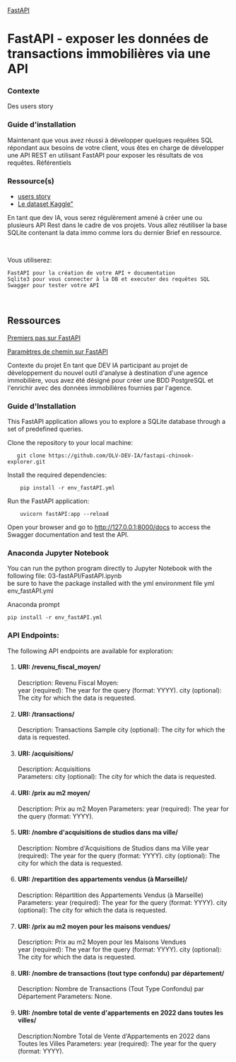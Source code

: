 ﻿
[FastAPI](brief-3.jpg "FastAPI")

# FastAPI - exposer les données de transactions immobilières via une API

### Contexte
Des users story

### Guide d'installation
Maintenant que vous avez réussi à développer quelques requêtes SQL répondant aux besoins de votre client, vous êtes en charge de développer une API REST en utilisant FastAPI pour exposer les résultats de vos requêtes.
Référentiels

### Ressource(s)
* <a href="https://docs.google.com/spreadsheets/d/110DFqhV0eNhR1mzBkRR5DD6Aey-lgXuTlf3VeSzWD58/edit#gid=0" rel="nofollow">users story</a>
 * <a href="https://www.kaggle.com/datasets/benoitfavier/immobilier-france/data" rel="nofollow">Le dataset Kaggle"</a>


En tant que dev IA, vous serez régulèrement amené à créer une ou plusieurs API Rest dans le cadre de vos projets.
Vous allez réutiliser la base SQLite contenant la data immo comme lors du dernier Brief en ressource.

​

Vous utiliserez:

    FastAPI pour la création de votre API + documentation
    Sqlite3 pour vous connecter à la DB et executer des requêtes SQL
    Swagger pour tester votre API

​


## Ressources 




<a href="https://fastapi.tiangolo.com/fr/tutorial/first-steps/" rel="nofollow">Premiers pas sur FastAPI</a>

<a href="https://fastapi.tiangolo.com/fr/tutorial/path-params/" rel="nofollow">Paramètres de chemin sur FastAPI</a>


Contexte du projet
En tant que DEV IA participant au projet de développement du nouvel outil d'analyse à destination d'une agence immobilière, vous avez été désigné pour créer une BDD PostgreSQL et l'enrichir avec des données immobilières fournies par l'agence.

### Guide d'Installation


This FastAPI application allows you to explore a SQLite database through a set of predefined queries.

   Clone the repository to your local machine:
 ```
	git clone https://github.com/OLV-DEV-IA/fastapi-chinook-explorer.git
```

Install the required dependencies:
```
	pip install -r env_fastAPI.yml
```
Run the FastAPI application:
```
    uvicorn fastAPI:app --reload
```
   Open your browser and go to http://127.0.0.1:8000/docs to access the Swagger documentation and test the API.


<h3>Anaconda Jupyter Notebook</h3>

You can run the python program directly to Jupyter Notebook with the following file:
03-fastAPI/FastAPI.ipynb		
be sure to have the package installed with the  yml environment file yml env_fastAPI.yml

Anaconda prompt
```
pip install -r env_fastAPI.yml
```

### API Endpoints: 

The following API endpoints are available for exploration:
####
1.  #### URI: /revenu_fiscal_moyen/
	Description: Revenu Fiscal Moyen:        
     year (required): The year for the query (format: YYYY).
      city (optional): The city for which the data is requested.

2.  #### URI: /transactions/
    Description: Transactions Sample
    city (optional): The city for which the data is requested.

3. #### URI: /acquisitions/ 
	Description: Acquisitions    
    Parameters:
        city (optional): The city for which the data is requested.
        
4. #### URI: /prix au m2 moyen/
    Description: Prix au m2 Moyen
    Parameters:
        year (required): The year for the query (format: YYYY).
        
5. #### URI: /nombre d'acquisitions de studios dans ma ville/
    Description: Nombre d'Acquisitions de Studios dans ma Ville
        year (required): The year for the query (format: YYYY).
        city (optional): The city for which the data is requested.

6.  #### URI: /repartition des appartements vendus (à Marseille)/
    Description: Répartition des Appartements Vendus (à Marseille)
    Parameters:
        year (required): The year for the query (format: YYYY).
        city (optional): The city for which the data is requested.

7. #### URI: /prix au m2 moyen pour les maisons vendues/
     Description: Prix au m2 Moyen pour les Maisons Vendues     
        year (required): The year for the query (format: YYYY).
        city (optional): The city for which the data is requested.

8. #### URI: /nombre de transactions (tout type confondu) par département/
    Description: Nombre de Transactions (Tout Type Confondu) par Département
    Parameters: None.

9. #### URI: /nombre total de vente d'appartements en 2022 dans toutes les villes/
    Description:Nombre Total de Vente d'Appartements en 2022 dans Toutes les Villes
    Parameters:
        year (required): The year for the query (format: YYYY).


